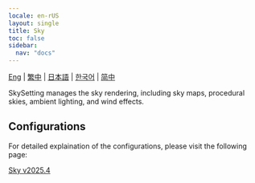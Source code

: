 ```yaml
---
locale: en-rUS
layout: single
title: Sky
toc: false
sidebar:
  nav: "docs"
---
```

[Eng](/dancexr/features/sky.md) | [繁中](/tw/dancexr/features/sky.md) | [日本語](/jp/dancexr/features/sky.md) | [한국어](/kr/dancexr/features/sky.md) | [简中](/zh/dancexr/features/sky.md)

SkySetting manages the sky rendering, including sky maps, procedural skies, ambient lighting, and wind effects.

## Configurations

For detailed explaination of the configurations, please visit the following page:

[Sky v2025.4](/dancexr/menu/2025.4/scene/sky)

